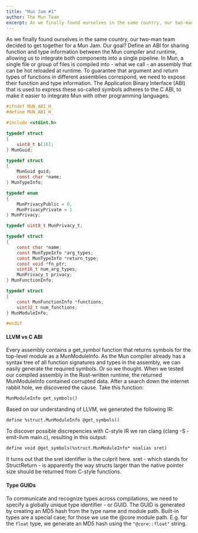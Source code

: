 ```yaml
---
title: "Mun Jam #1"
author: The Mun Team
excerpt: As we finally found ourselves in the same country, our two-man team decided to get together for a Mun Jam.
---
```


As we finally found ourselves in the same country, our two-man team decided to
get together for a Mun Jam. Our goal? Define an ABI for sharing function and
type information between the Mun compiler and runtime, allowing us to integrate
both components into a single pipeline. In Mun, a single file or group of files
is compiled into - what we call - an assembly that can be hot reloaded at
runtime. To guarantee that argument and return types of functions in different
assemblies correspond, we need to expose their function and type information.
The Application Binary Interface (ABI) that is used to express these so-called
symbols adheres to the C ABI, to make it easier to integrate Mun with other
programming languages. 

```c
#ifndef MUN_ABI_H_
#define MUN_ABI_H_

#include <stdint.h>

typedef struct
{
    uint8_t b[16];
} MunGuid;

typedef struct
{
    MunGuid guid;
    const char *name;
} MunTypeInfo;

typedef enum
{
    MunPrivacyPublic = 0,
    MunPrivacyPrivate = 1
} MunPrivacy;

typedef uint8_t MunPrivacy_t;

typedef struct
{
    const char *name;
    const MunTypeInfo *arg_types;
    const MunTypeInfo *return_type;
    const void *fn_ptr;
    uint16_t num_arg_types;
    MunPrivacy_t privacy;
} MunFunctionInfo;

typedef struct
{
    const MunFunctionInfo *functions;
    uint32_t num_functions;
} MunModuleInfo;

#endif
```

#### LLVM vs C ABI
Every assembly contains a get_symbol function that returns symbols for the
top-level module as a MunModuleInfo. As the Mun compiler already has a syntax
tree of all function signatures and types in the assembly, we can easily
generate the required symbols. Or so we thought. When we tested our compiled
assembly in the Rust-written runtime, the returned MunModuleInfo contained
corrupted data. After a search down the internet rabbit hole, we discovered the
cause. Take this function:

```
MunModuleInfo get_symbols()
```

Based on our understanding of LLVM, we generated the following IR:

```
define %struct.MunModuleInfo @get_symbols()
```

To discover possible discrepencies with C-style IR we ran clang (clang -S
-emit-llvm main.c), resulting in this output:

```
define void @get_symbols(%struct.MunModuleInfo* noalias sret)
```

It turns out that the sret identifier is the culprit here. sret - which stands
for StructReturn - is apparently the way structs larger than the native pointer
size should be returned from C-style functions.

#### Type GUIDs

To communicate and recognize types across compilations, we need to specify a globally unique type identifier - or GUID. The GUID is generated by creating an MD5 hash from the type name and module path. Built-in types are a special case; for those we use the @core module path. E.g. for the `float` type, we generate an MD5 hash using the `"@core::float"` string.